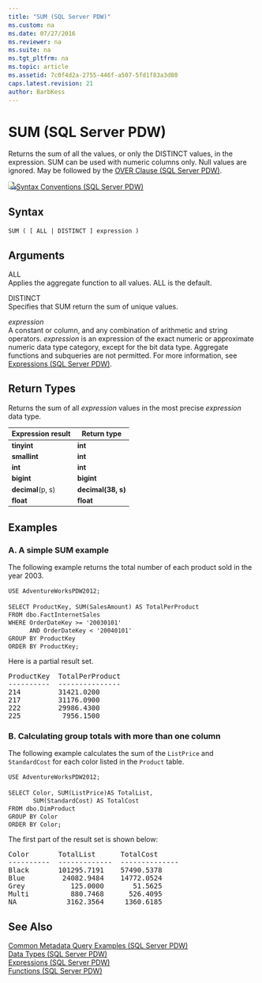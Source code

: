 ```yaml
---
title: "SUM (SQL Server PDW)"
ms.custom: na
ms.date: 07/27/2016
ms.reviewer: na
ms.suite: na
ms.tgt_pltfrm: na
ms.topic: article
ms.assetid: 7c0f4d2a-2755-446f-a507-5fd1f83a3d80
caps.latest.revision: 21
author: BarbKess
---
```

# SUM (SQL Server PDW)
Returns the sum of all the values, or only the DISTINCT values, in the expression. SUM can be used with numeric columns only. Null values are ignored. May be followed by the [OVER Clause &#40;SQL Server PDW&#41;](../../mpp/sqlpdw/over-clause-sql-server-pdw.md).  
  
![Topic link icon](../../mpp/sqlpdw/media/Topic_Link.gif "Topic_Link")[Syntax Conventions &#40;SQL Server PDW&#41;](../../mpp/sqlpdw/syntax-conventions-sql-server-pdw.md)  
  
## Syntax  
  
```  
SUM ( [ ALL | DISTINCT ] expression )  
```  
  
## Arguments  
ALL  
Applies the aggregate function to all values. ALL is the default.  
  
DISTINCT  
Specifies that SUM return the sum of unique values.  
  
*expression*  
A constant or column, and any combination of arithmetic and string operators. *expression* is an expression of the exact numeric or approximate numeric data type category, except for the bit data type. Aggregate functions and subqueries are not permitted. For more information, see [Expressions &#40;SQL Server PDW&#41;](../../mpp/sqlpdw/expressions-sql-server-pdw.md).  
  
## Return Types  
Returns the sum of all *expression* values in the most precise *expression* data type.  
  
|Expression result|Return type|  
|---------------------|---------------|  
|**tinyint**|**int**|  
|**smallint**|**int**|  
|**int**|**int**|  
|**bigint**|**bigint**|  
|**decimal**(p, s)|**decimal(38, s)**|  
|**float**|**float**|  
  
## Examples  
  
### A. A simple SUM example  
The following example returns the total number of each product sold in the year 2003.  
  
```  
USE AdventureWorksPDW2012;  
  
SELECT ProductKey, SUM(SalesAmount) AS TotalPerProduct  
FROM dbo.FactInternetSales  
WHERE OrderDateKey >= '20030101'   
      AND OrderDateKey < '20040101'  
GROUP BY ProductKey  
ORDER BY ProductKey;  
```  
  
Here is a partial result set.  
  
<pre>ProductKey  TotalPerProduct  
----------  ---------------  
214         31421.0200  
217         31176.0900  
222         29986.4300  
225          7956.1500</pre>  
  
### B. Calculating group totals with more than one column  
The following example calculates the sum of the `ListPrice` and `StandardCost` for each color listed in the `Product` table.  
  
```  
USE AdventureWorksPDW2012;  
  
SELECT Color, SUM(ListPrice)AS TotalList,   
       SUM(StandardCost) AS TotalCost  
FROM dbo.DimProduct  
GROUP BY Color  
ORDER BY Color;  
```  
  
The first part of the result set is shown below:  
  
<pre>Color       TotalList      TotalCost  
----------  -------------  --------------  
Black       101295.7191    57490.5378  
Blue         24082.9484    14772.0524  
Grey           125.0000       51.5625  
Multi          880.7468      526.4095  
NA            3162.3564     1360.6185</pre>  
  
## See Also  
[Common Metadata Query Examples &#40;SQL Server PDW&#41;](../../mpp/sqlpdw/common-metadata-query-examples-sql-server-pdw.md)  
[Data Types &#40;SQL Server PDW&#41;](../../mpp/sqlpdw/data-types-sql-server-pdw.md)  
[Expressions &#40;SQL Server PDW&#41;](../../mpp/sqlpdw/expressions-sql-server-pdw.md)  
[Functions &#40;SQL Server PDW&#41;](../../mpp/sqlpdw/functions-sql-server-pdw.md)  
  
